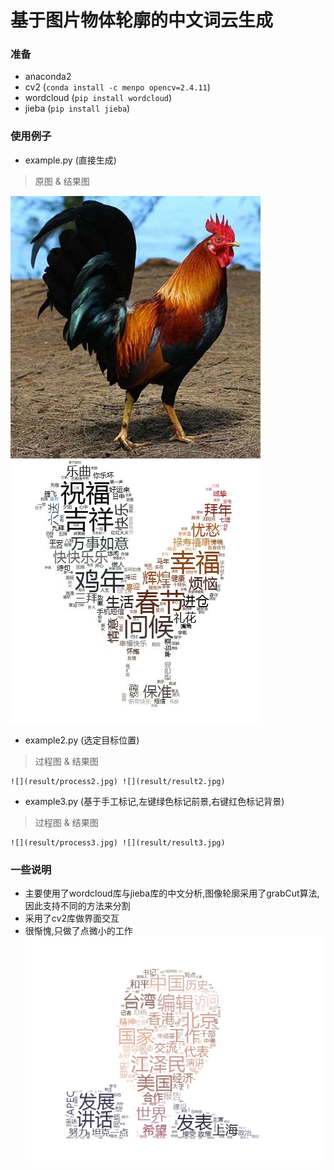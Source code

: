 # 基于图片物体轮廓的中文词云生成
### 准备
- anaconda2
- cv2 (`conda install -c menpo opencv=2.4.11`)
- wordcloud (`pip install wordcloud`)
- jieba (`pip install jieba`)

### 使用例子
- example.py (直接生成)
> 原图 & 结果图

![](image/0.jpg)  ![](result/result.jpg)
- example2.py (选定目标位置)
> 过程图 & 结果图

    ![](result/process2.jpg) ![](result/result2.jpg)

- example3.py (基于手工标记,左键绿色标记前景,右键红色标记背景)
> 过程图 & 结果图

    ![](result/process3.jpg) ![](result/result3.jpg)

### 一些说明
- 主要使用了wordcloud库与jieba库的中文分析,图像轮廓采用了grabCut算法,因此支持不同的方法来分割
- 采用了cv2库做界面交互
- 很惭愧,只做了点微小的工作
![](result/result1.jpg)

